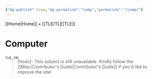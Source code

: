 ```yaml
---
{"dg-publish":true,"dg-permalink":"comp","permalink":"/comp/"}
---
```



[[Home\|Home]] • [[TLE/TLE\|TLE]]

# Computer

<div style="font-variant: small-caps; margin-bottom: -18px;">tue, fri</div>

>[!todo]- This subject is still unavailable. Kindly follow the [[Misc/Contributor's Guide\|Contributor's Guide]] if you'd like to improve the site!